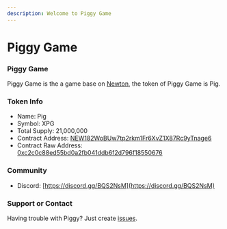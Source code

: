 ```yaml
---
description: Welcome to Piggy Game
---
```


# Piggy Game

### Piggy Game

Piggy Game is the a game base on [Newton](https://www.newtonproject.org), the token of Piggy Game is Pig.

### Token Info

* Name: Pig
* Symbol: XPG
* Total Supply: 21,000,000
* Contract Address: [NEW182WoBUw7tp2rkm1Fr6XvZ1X87Rc9yTnage6](https://explorer.newtonproject.org/token/NEW182WoBUw7tp2rkm1Fr6XvZ1X87Rc9yTnage6)
* Contract Raw Address: [0xc2c0c88ed55bd0a2fb041ddb6f2d796f18550676](https://explorer.newtonproject.org/token/NEW182WoBUw7tp2rkm1Fr6XvZ1X87Rc9yTnage6)

### **Community**

* Discord: [https://discord.gg/BQS2NsM](https://discord.gg/BQS2NsM)

### Support or Contact

Having trouble with Piggy? Just create [issues](https://github.com/PiggyGame/piggygame.github.io/issues/new).



